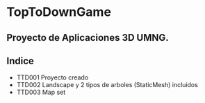# TopToDownGame
Proyecto de Aplicaciones 3D UMNG.
---
## Indice
* TTD001 Proyecto creado
* TTD002 Landscape y 2 tipos de arboles (StaticMesh) incluidos
* TTD003 Map set